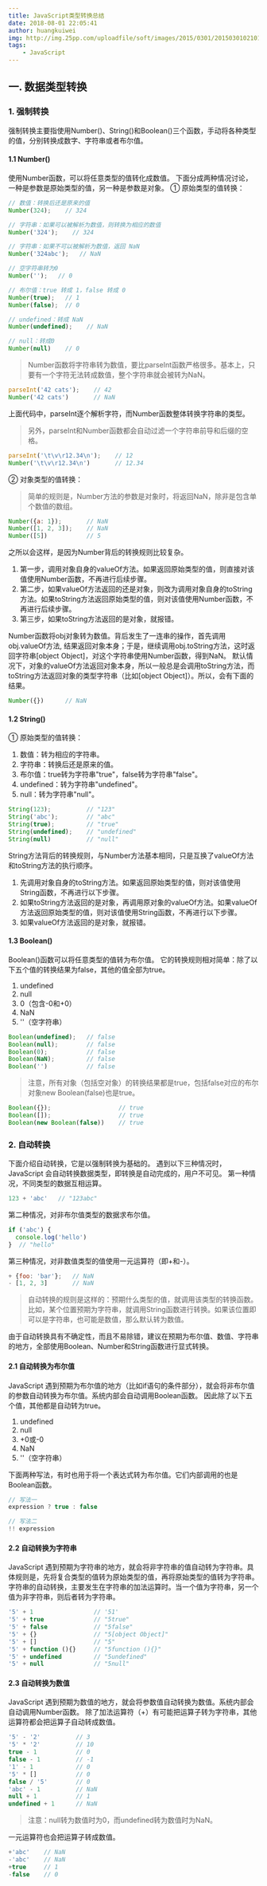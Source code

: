 ```yaml
---
title: JavaScript类型转换总结
date: 2018-08-01 22:05:41
author: huangkuiwei
img: http://img.25pp.com/uploadfile/soft/images/2015/0301/20150301021016689.jpg
tags: 
    - JavaScript
---
```

## 一. 数据类型转换
### 1. 强制转换
强制转换主要指使用Number()、String()和Boolean()三个函数，手动将各种类型的值，分别转换成数字、字符串或者布尔值。
#### 1.1 Number()
使用Number函数，可以将任意类型的值转化成数值。
下面分成两种情况讨论，一种是参数是原始类型的值，另一种是参数是对象。
① 原始类型的值转换：
```javascript
// 数值：转换后还是原来的值
Number(324);    // 324

// 字符串：如果可以被解析为数值，则转换为相应的数值
Number('324');    // 324

// 字符串：如果不可以被解析为数值，返回 NaN
Number('324abc');   // NaN

// 空字符串转为0
Number('');   // 0

// 布尔值：true 转成 1，false 转成 0
Number(true);   // 1
Number(false);  // 0

// undefined：转成 NaN
Number(undefined);    // NaN

// null：转成0
Number(null)    // 0
```
>Number函数将字符串转为数值，要比parseInt函数严格很多。基本上，只要有一个字符无法转成数值，整个字符串就会被转为NaN。

```javascript
parseInt('42 cats');    // 42
Number('42 cats')       // NaN
```
上面代码中，parseInt逐个解析字符，而Number函数整体转换字符串的类型。
>另外，parseInt和Number函数都会自动过滤一个字符串前导和后缀的空格。

```javascript
parseInt('\t\v\r12.34\n');    // 12
Number('\t\v\r12.34\n')       // 12.34
```
② 对象类型的值转换：
>简单的规则是，Number方法的参数是对象时，将返回NaN，除非是包含单个数值的数组。

```javascript
Number({a: 1});       // NaN
Number([1, 2, 3]);    // NaN
Number([5])           // 5
```
之所以会这样，是因为Number背后的转换规则比较复杂。
1. 第一步，调用对象自身的valueOf方法。如果返回原始类型的值，则直接对该值使用Number函数，不再进行后续步骤。
2. 第二步，如果valueOf方法返回的还是对象，则改为调用对象自身的toString方法。如果toString方法返回原始类型的值，则对该值使用Number函数，不再进行后续步骤。
3. 第三步，如果toString方法返回的是对象，就报错。

Number函数将obj对象转为数值。背后发生了一连串的操作，首先调用obj.valueOf方法, 结果返回对象本身；于是，继续调用obj.toString方法，这时返回字符串[object Object]，对这个字符串使用Number函数，得到NaN。
默认情况下，对象的valueOf方法返回对象本身，所以一般总是会调用toString方法，而toString方法返回对象的类型字符串（比如[object Object]）。所以，会有下面的结果。
```javascript
Number({})      // NaN
```
#### 1.2 String()
① 原始类型的值转换：
1. 数值：转为相应的字符串。
2. 字符串：转换后还是原来的值。
3. 布尔值：true转为字符串"true"，false转为字符串"false"。
4. undefined：转为字符串"undefined"。
5. null：转为字符串"null"。

```javascript
String(123);          // "123"
String('abc');        // "abc"
String(true);         // "true"
String(undefined);    // "undefined"
String(null)          // "null"
```
String方法背后的转换规则，与Number方法基本相同，只是互换了valueOf方法和toString方法的执行顺序。
1. 先调用对象自身的toString方法。如果返回原始类型的值，则对该值使用String函数，不再进行以下步骤。
2. 如果toString方法返回的是对象，再调用原对象的valueOf方法。如果valueOf方法返回原始类型的值，则对该值使用String函数，不再进行以下步骤。
3. 如果valueOf方法返回的是对象，就报错。

#### 1.3 Boolean()
Boolean()函数可以将任意类型的值转为布尔值。
它的转换规则相对简单：除了以下五个值的转换结果为false，其他的值全部为true。
1. undefined
2. null
3. 0（包含-0和+0）
4. NaN
5. ''（空字符串）

```javascript
Boolean(undefined);   // false
Boolean(null);        // false
Boolean(0);           // false
Boolean(NaN);         // false
Boolean('')           // false
```
>注意，所有对象（包括空对象）的转换结果都是true，包括false对应的布尔对象new Boolean(false)也是true。

```javascript
Boolean({});                   // true
Boolean([]);                   // true
Boolean(new Boolean(false))    // true
```
### 2. 自动转换
下面介绍自动转换，它是以强制转换为基础的。
遇到以下三种情况时，JavaScript 会自动转换数据类型，即转换是自动完成的，用户不可见。
第一种情况，不同类型的数据互相运算。
```javascript
123 + 'abc'   // "123abc"
```
第二种情况，对非布尔值类型的数据求布尔值。
```javascript
if ('abc') {
  console.log('hello')
}  // "hello"
```
第三种情况，对非数值类型的值使用一元运算符（即+和-）。
```javascript
+ {foo: 'bar'};   // NaN
- [1, 2, 3]       // NaN
```
>自动转换的规则是这样的：预期什么类型的值，就调用该类型的转换函数。比如，某个位置预期为字符串，就调用String函数进行转换。如果该位置即可以是字符串，也可能是数值，那么默认转为数值。

由于自动转换具有不确定性，而且不易除错，建议在预期为布尔值、数值、字符串的地方，全部使用Boolean、Number和String函数进行显式转换。
#### 2.1 自动转换为布尔值
JavaScript 遇到预期为布尔值的地方（比如if语句的条件部分），就会将非布尔值的参数自动转换为布尔值。系统内部会自动调用Boolean函数。
因此除了以下五个值，其他都是自动转为true。
1. undefined
2. null
3. +0或-0
4. NaN
5. ''（空字符串）

下面两种写法，有时也用于将一个表达式转为布尔值。它们内部调用的也是Boolean函数。
```javascript
// 写法一
expression ? true : false

// 写法二
!! expression
```
#### 2.2 自动转换为字符串
JavaScript 遇到预期为字符串的地方，就会将非字符串的值自动转为字符串。具体规则是，先将复合类型的值转为原始类型的值，再将原始类型的值转为字符串。
字符串的自动转换，主要发生在字符串的加法运算时。当一个值为字符串，另一个值为非字符串，则后者转为字符串。
```javascript
'5' + 1                 // '51'
'5' + true              // "5true"
'5' + false             // "5false"
'5' + {}                // "5[object Object]"
'5' + []                // "5"
'5' + function (){}     // "5function (){}"
'5' + undefined         // "5undefined"
'5' + null              // "5null"
```
#### 2.3 自动转换为数值 
JavaScript 遇到预期为数值的地方，就会将参数值自动转换为数值。系统内部会自动调用Number函数。
除了加法运算符（+）有可能把运算子转为字符串，其他运算符都会把运算子自动转成数值。
```javascript
'5' - '2'          // 3
'5' * '2'          // 10
true - 1           // 0
false - 1          // -1
'1' - 1            // 0
'5' * []           // 0
false / '5'        // 0
'abc' - 1          // NaN
null + 1           // 1
undefined + 1      // NaN
```
>注意：null转为数值时为0，而undefined转为数值时为NaN。

一元运算符也会把运算子转成数值。
```javascript
+'abc'    // NaN
-'abc'    // NaN
+true     // 1
-false    // 0
```